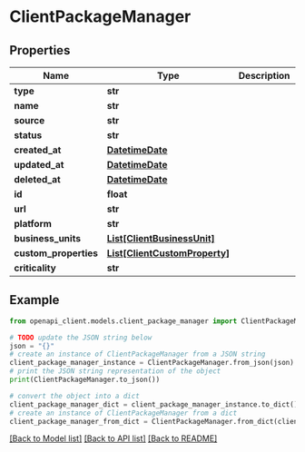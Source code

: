 # ClientPackageManager


## Properties

Name | Type | Description | Notes
------------ | ------------- | ------------- | -------------
**type** | **str** |  | 
**name** | **str** |  | 
**source** | **str** |  | 
**status** | **str** |  | 
**created_at** | [**DatetimeDate**](datetime.date.md) |  | 
**updated_at** | [**DatetimeDate**](datetime.date.md) |  | 
**deleted_at** | [**DatetimeDate**](datetime.date.md) |  | 
**id** | **float** |  | 
**url** | **str** |  | 
**platform** | **str** |  | 
**business_units** | [**List[ClientBusinessUnit]**](ClientBusinessUnit.md) |  | 
**custom_properties** | [**List[ClientCustomProperty]**](ClientCustomProperty.md) |  | 
**criticality** | **str** |  | 

## Example

```python
from openapi_client.models.client_package_manager import ClientPackageManager

# TODO update the JSON string below
json = "{}"
# create an instance of ClientPackageManager from a JSON string
client_package_manager_instance = ClientPackageManager.from_json(json)
# print the JSON string representation of the object
print(ClientPackageManager.to_json())

# convert the object into a dict
client_package_manager_dict = client_package_manager_instance.to_dict()
# create an instance of ClientPackageManager from a dict
client_package_manager_from_dict = ClientPackageManager.from_dict(client_package_manager_dict)
```
[[Back to Model list]](../README.md#documentation-for-models) [[Back to API list]](../README.md#documentation-for-api-endpoints) [[Back to README]](../README.md)


